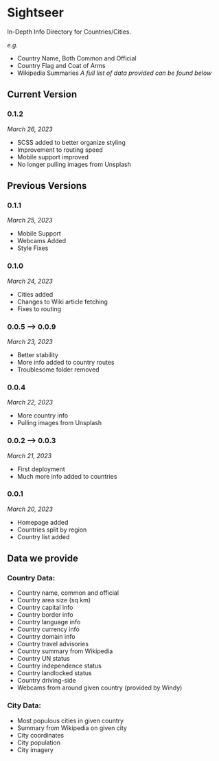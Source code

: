 # Sightseer
In-Depth Info Directory for Countries/Cities.

*e.g.*
- Country Name, Both Common and Official
- Country Flag and Coat of Arms
- Wikipedia Summaries 
*A full list of data provided can be found below*


## Current Version
### 0.1.2
*March 26, 2023*
- SCSS added to better organize styling
- Improvement to routing speed
- Mobile support improved
- No longer pulling images from Unsplash 

## Previous Versions

### 0.1.1
*March 25, 2023*
- Mobile Support
- Webcams Added
- Style Fixes

### 0.1.0
*March 24, 2023*
- Cities added
- Changes to Wiki article fetching
- Fixes to routing

### 0.0.5 --> 0.0.9
*March 23, 2023*
- Better stability
- More info added to country routes
- Troublesome folder removed

### 0.0.4
*March 22, 2023*
- More country info
- Pulling images from Unsplash

### 0.0.2 --> 0.0.3
*March 21, 2023*
- First deployment
- Much more info added to countries

### 0.0.1
*March 20, 2023*
- Homepage added
- Countries split by region
- Country list added


## Data we provide

### Country Data:
- Country name, common and official
- Country area size (sq km)
- Country capital info
- Country border info
- Country language info
- Country currency info
- Country domain info
- Country travel advisories
- Country summary from Wikipedia
- Country UN status
- Country independence status
- Country landlocked status
- Country driving-side
- Webcams from around given country (provided by Windy)

### City Data:
- Most populous cities in given country
- Summary from Wikipedia on given city
- City coordinates
- City population
- City imagery

